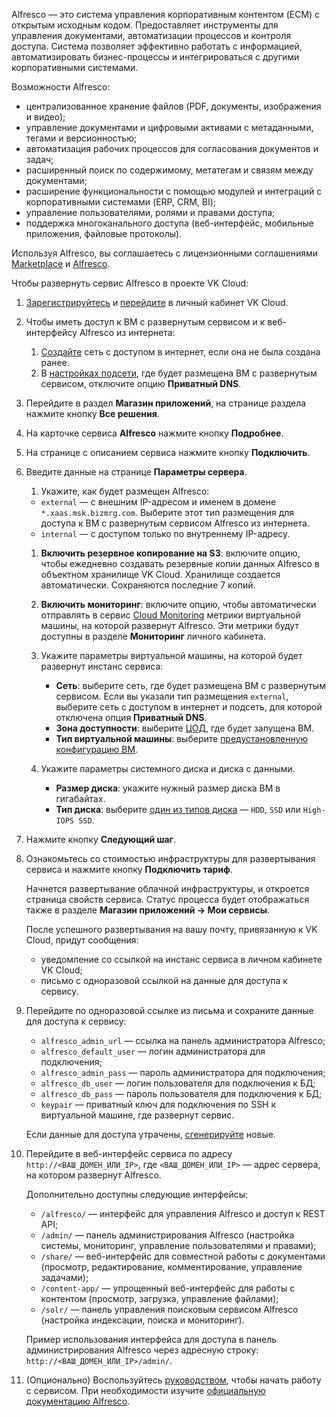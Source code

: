 Alfresco — это система управления корпоративным контентом (ECM) с открытым исходным кодом. Предоставляет инструменты для управления документами, автоматизации процессов и контроля доступа. Система позволяет эффективно работать с информацией, автоматизировать бизнес-процессы и интегрироваться с другими корпоративными системами.

Возможности Alfresco:

- централизованное хранение файлов (PDF, документы, изображения и видео); 
- управление документами и цифровыми активами с метаданными, тегами и версионностью;  
- автоматизация рабочих процессов для согласования документов и задач;  
- расширенный поиск по содержимому, метатегам и связям между документами;  
- расширение функциональности с помощью модулей и интеграций с корпоративными системами (ERP, CRM, BI);  
- управление пользователями, ролями и правами доступа;  
- поддержка многоканального доступа (веб-интерфейс, мобильные приложения, файловые протоколы).

Используя Alfresco, вы соглашаетесь с лицензионными соглашениями [Marketplace](/ru/intro/start/legal/digital-cloud/marketplace) и [Alfresco](https://github.com/Alfresco/acs-deployment/blob/master/LICENSE).

Чтобы развернуть сервис Alfresco в проекте VK Cloud:

1. [Зарегистрируйтесь](/ru/intro/start/account-registration) и [перейдите](https://msk.cloud.vk.com/app) в личный кабинет VK Cloud.
1. Чтобы иметь доступ к ВМ с развернутым сервисом и к веб-интерфейсу Alfresco из интернета:

    1. [Создайте](/ru/networks/vnet/service-management/net#sozdanie_seti) сеть с доступом в интернет, если она не была создана ранее.
    1. В [настройках подсети](/ru/networks/vnet/service-management/net#redaktirovanie_podseti), где будет размещена ВМ с развернутым сервисом, отключите опцию **Приватный DNS**.

1. Перейдите в раздел **Магазин приложений**, на странице раздела нажмите кнопку **Все решения**.
1. На карточке сервиса **Alfresco** нажмите кнопку **Подробнее**.
1. На странице с описанием сервиса нажмите кнопку **Подключить**.
1. Введите данные на странице **Параметры сервера**.
    1. Укажите, как будет размещен Alfresco:
    - `external` — с внешним IP-адресом и именем в домене `*.xaas.msk.bizmrg.com`. Выберите этот тип размещения для доступа к ВМ с развернутым сервисом Alfresco из интернета.
    - `internal` — с доступом только по внутреннему IP-адресу.

    1. **Включить резервное копирование на S3**: включите опцию, чтобы ежедневно создавать резервные копии данных Alfresco в объектном хранилище VK Cloud. Хранилище создается автоматически. Сохраняются последние 7 копий.

    1. **Включить мониторинг**: включите опцию, чтобы автоматически отправлять в сервис [Cloud Monitoring](/ru/monitoring-services/monitoring) метрики виртуальной машины, на которой развернут Alfresco. Эти метрики будут доступны в разделе **Мониторинг** личного кабинета.

    1. Укажите параметры виртуальной машины, на которой будет развернут инстанс сервиса:

        - **Сеть**: выберите сеть, где будет размещена ВМ с развернутым сервисом. Если вы указали тип размещения `external`, выберите сеть с доступом в интернет и подсеть, для которой отключена опция **Приватный DNS**.
        - **Зона доступности**: выберите [ЦОД](/ru/intro/start/concepts/architecture#az), где будет запущена ВМ.
        - **Тип виртуальной машины**: выберите [предустановленную конфигурацию ВМ](/ru/computing/iaas/concepts/vm/flavor).

    1. Укажите параметры системного диска и диска с данными.

        - **Размер диска**: укажите нужный размер диска ВМ в гигабайтах.
        - **Тип диска**: выберите [один из типов диска](/ru/computing/iaas/concepts/data-storage/disk-types#disk_types) — `HDD`, `SSD` или `High-IOPS SSD`.

1. Нажмите кнопку **Следующий шаг**.
1. Ознакомьтесь со стоимостью инфраструктуры для развертывания сервиса и нажмите кнопку **Подключить тариф**.

    Начнется развертывание облачной инфраструктуры, и откроется страница свойств сервиса. Статус процесса будет отображаться также в разделе **Магазин приложений → Мои сервисы**.

    После успешного развертывания на вашу почту, привязанную к VK Cloud, придут сообщения:

    - уведомление со ссылкой на инстанс сервиса в личном кабинете VK Cloud;
    - письмо с одноразовой ссылкой на данные для доступа к сервису.

1. Перейдите по одноразовой ссылке из письма и сохраните данные для доступа к сервису:

    - `alfresco_admin_url` — ссылка на панель администратора Alfresco;
    - `alfresco_default_user` — логин администратора для подключения;
    - `alfresco_admin_pass` — пароль администратора для подключения;
    - `alfresco_db_user` — логин пользователя для подключения к БД;
    - `alfresco_db_pass` — пароль пользователя для подключения к БД;
    - `keypair` — приватный ключ для подключения по SSH к виртуальной машине, где развернут сервис.

   <info>

   Если данные для доступа утрачены, [сгенерируйте](../../service-management/pr-instance-manage#update_access) новые.

   </info>

1. Перейдите в веб-интерфейс сервиса по адресу `http://<ВАШ_ДОМЕН_ИЛИ_IP>`, где `<ВАШ_ДОМЕН_ИЛИ_IP>` — адрес сервера, на котором развернут Alfresco.

    Дополнительно доступны следующие интерфейсы:

    - `/alfresco/` — интерфейс для управления Alfresco и доступ к REST API;
    - `/admin/` — панель администрирования Alfresco (настройка системы, мониторинг, управление пользователями и правами);
    - `/share/` — веб-интерфейс для совместной работы с документами (просмотр, редактирование, комментирование, управление задачами);
    - `/content-app/` — упрощенный веб-интерфейс для работы с контентом (просмотр, загрузка, управление файлами);
    - `/solr/` — панель управления поисковым сервисом Alfresco (настройка индексации, поиска и мониторинг).

    Пример использования интерфейса для доступа в панель администрирования Alfresco через адресную строку: `http://<ВАШ_ДОМЕН_ИЛИ_IP>/admin/`.
    
1. (Опционально) Воспользуйтесь [руководством](https://support.hyland.com/r/Alfresco/Alfresco-Content-Services-Community-Edition/23.3/Alfresco-Content-Services-Community-Edition/Install/Install-with-zip/Install-additional-software/Test-installation/Post-installation-checks), чтобы начать работу с сервисом. При необходимости изучите [официальную документацию Alfresco](https://support.hyland.com/r/Alfresco/Alfresco-Content-Services-Community-Edition/23.3/Alfresco-Content-Services-Community-Edition).



